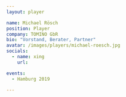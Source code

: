```yaml
---
layout: player

name: Michael Rösch
position: Player
company: TOMINO GbR
bio: "Vorstand, Berater, Partner"
avatar: /images/players/michael-roesch.jpg
socials:
  - name: xing
    url: 

events:
  - Hamburg 2019

---
```


